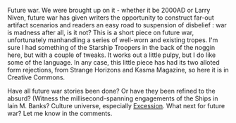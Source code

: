 Future war. We were brought up on it - whether it be 2000AD or Larry Niven, future war has given writers the opportunity to construct far-out artifact scenarios and readers an easy road to suspension of disbelief : war is madness after all, is it not? This is a short piece on future war, unfortunately manhandling a series of well-worn and existing tropes. I'm sure I had something of the Starship Troopers in the back of the noggin here, but with a couple of tweaks. It works out a little pulpy, but I do like some of the language. In any case, this little piece has had its two alloted form rejections, from Strange Horizons and Kasma Magazine, so here it is in Creative Commons.

Have all future war stories been done? Or have they been refined to the absurd? (Witness the millisecond-spanning engagements of the Ships in Iain M. Banks? Culture universe, especially [Excession](http://en.wikipedia.org/wiki/Excession). What next for future war? Let me know in the comments.
